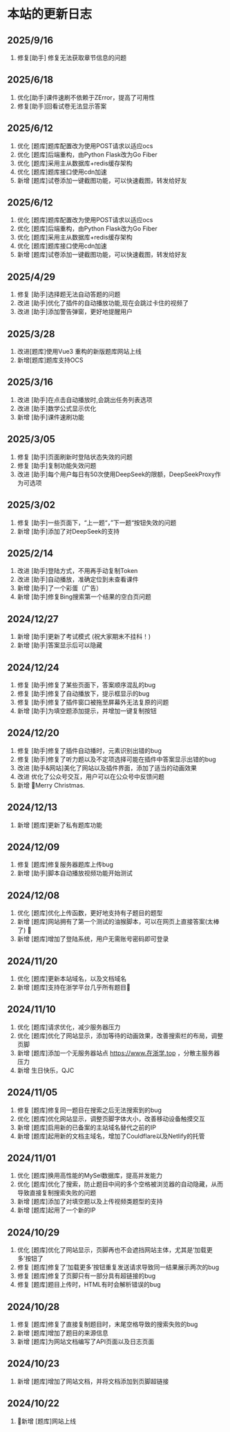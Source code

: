 
# 本站的更新日志
## 2025/9/16
1. <span class="fix">修复</span>[助手] 修复无法获取章节信息的问题

## 2025/6/18
1. <span class="improve">优化</span>[助手]课件速刷不依赖于ZError，提高了可用性
2. <span class="fix">修复</span>[助手]回看试卷无法显示答案

## 2025/6/12
1. <span class="improve">优化</span> [题库]题库配置改为使用POST请求以适应ocs
2. <span class="improve">优化</span> [题库]后端重构，由Python Flask改为Go Fiber
3. <span class="improve">优化</span> [题库]采用主从数据库+redis缓存架构
4. <span class="improve">优化</span> [题库]题库接口使用cdn加速
4. <span class="new">新增</span> [题库]试卷添加一键截图功能，可以快速截图，转发给好友

## 2025/6/12
1. <span class="improve">优化</span> [题库]题库配置改为使用POST请求以适应ocs
2. <span class="improve">优化</span> [题库]后端重构，由Python Flask改为Go Fiber
3. <span class="improve">优化</span> [题库]采用主从数据库+redis缓存架构
4. <span class="improve">优化</span> [题库]题库接口使用cdn加速
4. <span class="new">新增</span> [题库]试卷添加一键截图功能，可以快速截图，转发给好友

## 2025/4/29
1. <span class="fix">修复</span> [助手]选择题无法自动答题的问题
2. <span class="improve">改进</span> [助手]优化了插件的自动播放功能,现在会跳过卡住的视频了
3. <span class="improve">改进</span> [助手]添加警告弹窗，更好地提醒用户

## 2025/3/28
1. <span class="improve">改进</span>[题库]使用Vue3 重构的新版题库网站上线
2. <span class="new">新增</span>[题库]题库支持OCS

## 2025/3/16
1. <span class="improve">改进</span> [助手]在点击自动播放时,会跳出任务列表选项
3. <span class="improve">改进</span> [助手]数学公式显示优化
2. <span class="new">新增</span> [助手]课件速刷功能


## 2025/3/05
1. <span class="fix">修复</span> [助手]页面刷新时登陆状态失效的问题
2. <span class="fix">修复</span> [助手]复制功能失效问题
2. <span class="improve">改进</span> [助手]每个用户每日有50次使用DeepSeek的限额，DeepSeekProxy作为可选项
## 2025/3/02
1. <span class="fix">修复</span> [助手]一些页面下，“上一题“，”下一题“按钮失效的问题
2. <span class="new">新增</span> [助手]添加了对DeepSeek的支持
## 2025/2/14
1. <span class="improve">改进</span> [助手]登陆方式，不用再手动复制Token
2. <span class="improve">改进</span> [助手]自动播放，准确定位到未查看课件
3. <span class="new">新增</span> [助手]了一个彩蛋（广告）
4. <span class="new">新增</span> [助手]修复Bing搜索第一个结果的空白页问题

## 2024/12/27
1. <span class="new">新增</span> [助手]更新了考试模式 (祝大家期末不挂科！)
2. <span class="new">新增</span> [助手]答案显示后可以隐藏

## 2024/12/24
1. <span class="fix">修复</span> [助手]修复了某些页面下，答案顺序混乱的bug
2. <span class="fix">修复</span> [助手]修复了自动播放下，提示框显示的bug
3. <span class="fix">修复</span> [助手]修复了插件窗口被拖至屏幕外无法复原的问题
4. <span class="new">新增</span> [助手]为填空题添加提示，并增加一键复制按钮


## 2024/12/20
1. <span class="fix">修复</span> [助手]修复了插件自动播时，元素识别出错的bug
2. <span class="fix">修复</span> [助手]修复了听力题以及不定项选择可能在插件中答案显示出错的bug
3. <span class="improve">改进</span> [助手&网站]美化了网站以及插件界面，添加了适当的动画效果
4. <span class="improve">改进</span> 优化了公众号交互，用户可以在公众号中反馈问题
5. <span class="new">新增</span> 🎄Merry Christmas.

## 2024/12/13
1. <span class="new">新增</span> [题库]更新了私有题库功能

## 2024/12/09
1. <span class="fix">修复</span> [题库]修复服务器题库上传bug
2. <span class="new">新增</span> [助手]脚本自动播放视频功能开始测试

## 2024/12/08
1. <span class="improve">优化</span> [题库]优化上传函数，更好地支持有子题目的题型
2. <span class="new">新增</span> [题库]网站拥有了第一个测试的油猴脚本，可以在网页上直接答案(太棒了) 🎉 
3. <span class="new">新增</span> [题库]增加了登陆系统，用户无需账号密码即可登录


## 2024/11/20
1. <span class="improve">优化</span> [题库]更新本站域名，以及文档域名
2. <span class="new">新增</span> [题库]支持在浙学平台几乎所有题目🎉



## 2024/11/10
1. <span class="improve">优化</span> [题库]请求优化，减少服务器压力
2. <span class="improve">优化</span> [题库]优化了网站显示，添加等待的动画效果，改善搜索栏的布局，调整页脚
3. <span class="new">新增</span> [题库]添加一个无服务器站点 https://www.在浙学.top ，分散主服务器压力
4. <span class="new">新增</span> 生日快乐，QJC


## 2024/11/05
1. <span class="fix">修复</span> [题库]修复同一题目在搜索之后无法搜索到的bug
2. <span class="improve">优化</span> [题库]优化网站显示，调整页脚字体大小，改善移动设备触摸交互
3. <span class="new">新增</span> [题库]启用新的已备案的主站域名替代之前的IP
4. <span class="new">新增</span> [题库]起用新的文档主域名，增加了Couldflare以及Netlify的托管

## 2024/11/01
1. <span class="improve">优化</span> [题库]换用高性能的MySel数据库，提高并发能力
2. <span class="improve">优化</span> [题库]优化了搜索，防止题目中间的多个空格被浏览器的自动隐藏，从而导致直接复制搜索失败的问题
3. <span class="new">新增</span> [题库]添加了对填空题以及上传视频类题型的支持
4. <span class="new">新增</span> [题库]起用了一个新的IP

## 2024/10/29

1. <span class="improve">优化</span> [题库]优化了网站显示，页脚再也不会遮挡网站主体，尤其是‘加载更多’按钮了
2. <span class="fix">修复</span> [题库]修复了‘加载更多’按钮重复发送请求导致同一结果展示两次的bug
3. <span class="fix">修复</span> [题库]修复了页脚只有一部分具有超链接的bug
4. <span class="fix">修复</span> [题库]题目上传时，HTML有时会解析错误的bug

## 2024/10/28

1. <span class="fix">修复</span> [题库]修复了直接复制题目时，末尾空格导致的搜索失败的bug
2. <span class="new">新增</span> [题库]增加了题目的来源信息
3. <span class="new">新增</span> [题库]为网站文档编写了API页面以及日志页面

## 2024/10/23

1. <span class="new">新增</span> [题库]增加了网站文档，并将文档添加到页脚超链接

## 2024/10/22

1. 🎉<span class="new">新增</span> [题库]网站上线